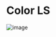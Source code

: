 # Color LS

![image]({[BadgeURLHere](https://img.shields.io/badge/Lua-2C2D72?style=for-the-badge&logo=lua&logoColor=white)})

